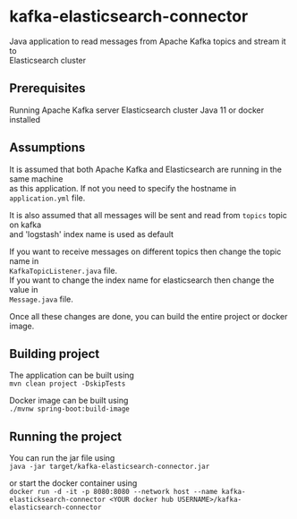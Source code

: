 # kafka-elasticsearch-connector

Java application to read messages from Apache Kafka topics and stream it to\
Elasticsearch cluster

## Prerequisites

Running Apache Kafka server
Elasticsearch cluster
Java 11 or docker installed

## Assumptions

It is assumed that both Apache Kafka and Elasticsearch are running in the same machine\
as this application. If not you need to specify the hostname in `application.yml` file.

It is also assumed that all messages will be sent and read from `topics` topic on kafka\
and 'logstash' index name is used as default

If you want to receive messages on different topics then change the topic name in\
`KafkaTopicListener.java` file.\
If you want to change the index name for elasticsearch then change the value in\
`Message.java` file.

Once all these changes are done, you can build the entire project or docker image.

## Building project

The application can be built using\
`mvn clean project -DskipTests`

Docker image can be built using\
`./mvnw spring-boot:build-image`

## Running the project

You can run the jar file using\
`java -jar target/kafka-elasticsearch-connector.jar`

or start the docker container using\
`docker run -d -it -p 8080:8080 --network host --name kafka-elasticksearch-connector <YOUR docker hub USERNAME>/kafka-elasticsearch-connector`
